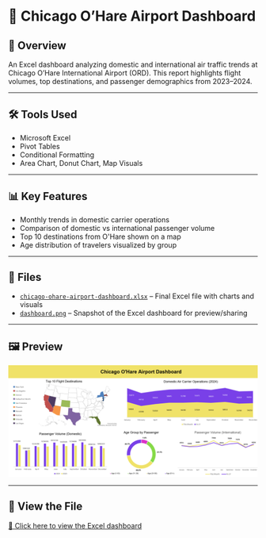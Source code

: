 # 🛫 Chicago O’Hare Airport Dashboard

## 📌 Overview  
An Excel dashboard analyzing domestic and international air traffic trends at Chicago O’Hare International Airport (ORD). This report highlights flight volumes, top destinations, and passenger demographics from 2023–2024.

---

## 🛠️ Tools Used
- Microsoft Excel  
- Pivot Tables  
- Conditional Formatting  
- Area Chart, Donut Chart, Map Visuals

---

## 📊 Key Features
- Monthly trends in domestic carrier operations  
- Comparison of domestic vs international passenger volume  
- Top 10 destinations from O'Hare shown on a map  
- Age distribution of travelers visualized by group

---

## 📁 Files
- [`chicago-ohare-airport-dashboard.xlsx`](https://github.com/prakshalishah/chicago-ohare-airport-dashboard/blob/main/chicago-ohare-airport-dashboard.xlsx) – Final Excel file with charts and visuals  
- [`dashboard.png`](https://github.com/prakshalishah/chicago-ohare-airport-dashboard/blob/main/dashboard.png) – Snapshot of the Excel dashboard for preview/sharing

---

## 🖼️ Preview

![Dashboard Screenshot](dashboard.png)

---

## 🔗 View the File  
[📂 Click here to view the Excel dashboard](https://github.com/prakshalishah/chicago-ohare-airport-dashboard/blob/main/chicago-ohare-airport-dashboard.xlsx)
